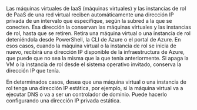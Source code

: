 Las máquinas virtuales de IaaS (máquinas virtuales) y las instancias de rol de PaaS de una red virtual reciben automáticamente una dirección IP privada de un intervalo que especifique, según la subred a la que se conecten. Esa dirección la conservan las máquinas virtuales y las instancias de rol, hasta que se retiren. Retira una máquina virtual o una instancia de rol deteniéndola desde PowerShell, la CLI de Azure o el portal de Azure. En esos casos, cuando la máquina virtual o la instancia de rol se inicia de nuevo, recibirá una dirección IP disponible de la infraestructura de Azure, que puede que no sea la misma que la que tenía anteriormente. Si apaga la VM o la instancia de rol desde el sistema operativo invitado, conserva la dirección IP que tenía.

En determinados casos, desea que una máquina virtual o una instancia de rol tenga una dirección IP estática, por ejemplo, si la máquina virtual va a ejecutar DNS o va a ser un controlador de dominio. Puede hacerlo configurando una dirección IP privada estática.

<!---HONumber=Oct15_HO3-->